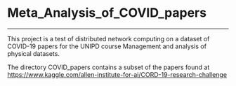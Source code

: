 # Meta_Analysis_of_COVID_papers
***

This project is a test of distributed network computing on a dataset of COVID-19 papers for the UNIPD course Management and analysis of physical datasets.

The directory COVID_papers contains a subset of the papers found at https://www.kaggle.com/allen-institute-for-ai/CORD-19-research-challenge
